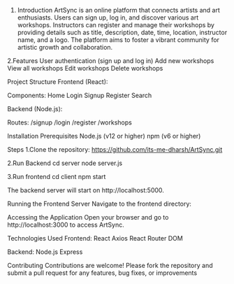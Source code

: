 1. Introduction 
ArtSync is an online platform that connects artists and art enthusiasts. Users can sign up, log in, and discover various art workshops. Instructors can register and manage their workshops by providing details such as title, description, date, time, location, instructor name, and a logo. The platform aims to foster a vibrant community for artistic growth and collaboration.

2.Features
User authentication (sign up and log in)
Add new workshops
View all workshops
Edit workshops
Delete workshops

Project Structure
Frontend (React):

Components:
Home
Login
Signup
Register
Search

Backend (Node.js):

Routes:
/signup
/login
/register
/workshops

Installation
Prerequisites
Node.js (v12 or higher)
npm (v6 or higher)

Steps
1.Clone the repository:
https://github.com/its-me-dharsh/ArtSync.git

2.Run Backend
cd server
node server.js

3.Run frontend 
cd client
npm start

The backend server will start on http://localhost:5000.

Running the Frontend Server
Navigate to the frontend directory:


Accessing the Application
Open your browser and go to http://localhost:3000 to access ArtSync.

Technologies Used
Frontend:
React
Axios
React Router DOM

Backend:
Node.js
Express

Contributing
Contributions are welcome! Please fork the repository and submit a pull request for any features, bug fixes, or improvements

